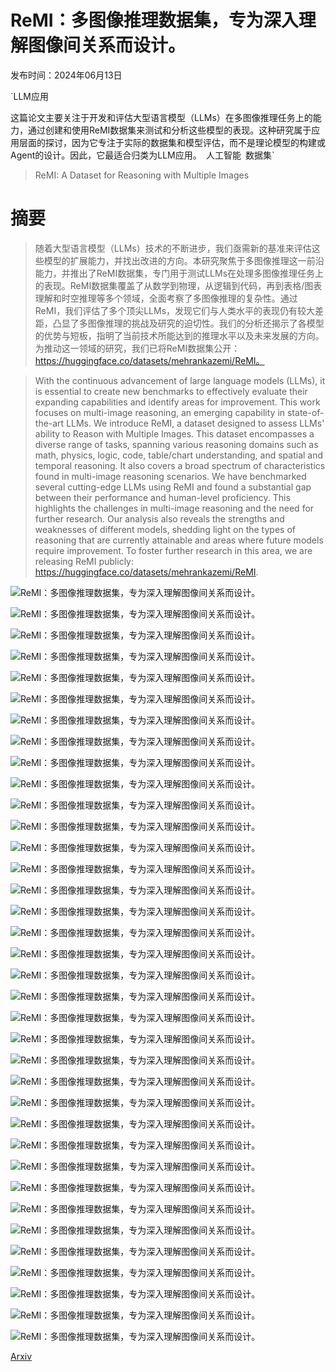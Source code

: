 # ReMI：多图像推理数据集，专为深入理解图像间关系而设计。

发布时间：2024年06月13日

`LLM应用

这篇论文主要关注于开发和评估大型语言模型（LLMs）在多图像推理任务上的能力，通过创建和使用ReMI数据集来测试和分析这些模型的表现。这种研究属于应用层面的探讨，因为它专注于实际的数据集和模型评估，而不是理论模型的构建或Agent的设计。因此，它最适合归类为LLM应用。` `人工智能` `数据集`

> ReMI: A Dataset for Reasoning with Multiple Images

# 摘要

> 随着大型语言模型（LLMs）技术的不断进步，我们亟需新的基准来评估这些模型的扩展能力，并找出改进的方向。本研究聚焦于多图像推理这一前沿能力，并推出了ReMI数据集，专门用于测试LLMs在处理多图像推理任务上的表现。ReMI数据集覆盖了从数学到物理，从逻辑到代码，再到表格/图表理解和时空推理等多个领域，全面考察了多图像推理的复杂性。通过ReMI，我们评估了多个顶尖LLMs，发现它们与人类水平的表现仍有较大差距，凸显了多图像推理的挑战及研究的迫切性。我们的分析还揭示了各模型的优势与短板，指明了当前技术所能达到的推理水平以及未来发展的方向。为推动这一领域的研究，我们已将ReMI数据集公开：https://huggingface.co/datasets/mehrankazemi/ReMI。

> With the continuous advancement of large language models (LLMs), it is essential to create new benchmarks to effectively evaluate their expanding capabilities and identify areas for improvement. This work focuses on multi-image reasoning, an emerging capability in state-of-the-art LLMs. We introduce ReMI, a dataset designed to assess LLMs' ability to Reason with Multiple Images. This dataset encompasses a diverse range of tasks, spanning various reasoning domains such as math, physics, logic, code, table/chart understanding, and spatial and temporal reasoning. It also covers a broad spectrum of characteristics found in multi-image reasoning scenarios. We have benchmarked several cutting-edge LLMs using ReMI and found a substantial gap between their performance and human-level proficiency. This highlights the challenges in multi-image reasoning and the need for further research. Our analysis also reveals the strengths and weaknesses of different models, shedding light on the types of reasoning that are currently attainable and areas where future models require improvement. To foster further research in this area, we are releasing ReMI publicly: https://huggingface.co/datasets/mehrankazemi/ReMI.

![ReMI：多图像推理数据集，专为深入理解图像间关系而设计。](../../../paper_images/2406.09175/x1.png)

![ReMI：多图像推理数据集，专为深入理解图像间关系而设计。](../../../paper_images/2406.09175/x2.png)

![ReMI：多图像推理数据集，专为深入理解图像间关系而设计。](../../../paper_images/2406.09175/x3.png)

![ReMI：多图像推理数据集，专为深入理解图像间关系而设计。](../../../paper_images/2406.09175/x4.png)

![ReMI：多图像推理数据集，专为深入理解图像间关系而设计。](../../../paper_images/2406.09175/x5.png)

![ReMI：多图像推理数据集，专为深入理解图像间关系而设计。](../../../paper_images/2406.09175/x6.png)

![ReMI：多图像推理数据集，专为深入理解图像间关系而设计。](../../../paper_images/2406.09175/x7.png)

![ReMI：多图像推理数据集，专为深入理解图像间关系而设计。](../../../paper_images/2406.09175/x8.png)

![ReMI：多图像推理数据集，专为深入理解图像间关系而设计。](../../../paper_images/2406.09175/x9.png)

![ReMI：多图像推理数据集，专为深入理解图像间关系而设计。](../../../paper_images/2406.09175/x10.png)

![ReMI：多图像推理数据集，专为深入理解图像间关系而设计。](../../../paper_images/2406.09175/x11.png)

![ReMI：多图像推理数据集，专为深入理解图像间关系而设计。](../../../paper_images/2406.09175/x12.png)

![ReMI：多图像推理数据集，专为深入理解图像间关系而设计。](../../../paper_images/2406.09175/x13.png)

![ReMI：多图像推理数据集，专为深入理解图像间关系而设计。](../../../paper_images/2406.09175/x14.png)

![ReMI：多图像推理数据集，专为深入理解图像间关系而设计。](../../../paper_images/2406.09175/x15.png)

![ReMI：多图像推理数据集，专为深入理解图像间关系而设计。](../../../paper_images/2406.09175/x16.png)

![ReMI：多图像推理数据集，专为深入理解图像间关系而设计。](../../../paper_images/2406.09175/x17.png)

![ReMI：多图像推理数据集，专为深入理解图像间关系而设计。](../../../paper_images/2406.09175/confusion_matrix.png)

![ReMI：多图像推理数据集，专为深入理解图像间关系而设计。](../../../paper_images/2406.09175/x18.png)

![ReMI：多图像推理数据集，专为深入理解图像间关系而设计。](../../../paper_images/2406.09175/x19.png)

![ReMI：多图像推理数据集，专为深入理解图像间关系而设计。](../../../paper_images/2406.09175/x20.png)

![ReMI：多图像推理数据集，专为深入理解图像间关系而设计。](../../../paper_images/2406.09175/x21.png)

![ReMI：多图像推理数据集，专为深入理解图像间关系而设计。](../../../paper_images/2406.09175/x22.png)

![ReMI：多图像推理数据集，专为深入理解图像间关系而设计。](../../../paper_images/2406.09175/isomorphism_failure.png)

![ReMI：多图像推理数据集，专为深入理解图像间关系而设计。](../../../paper_images/2406.09175/schedule_failure.png)

![ReMI：多图像推理数据集，专为深入理解图像间关系而设计。](../../../paper_images/2406.09175/charts_failure.png)

![ReMI：多图像推理数据集，专为深入理解图像间关系而设计。](../../../paper_images/2406.09175/calculus_failure.png)

![ReMI：多图像推理数据集，专为深入理解图像间关系而设计。](../../../paper_images/2406.09175/geom1_failure.png)

![ReMI：多图像推理数据集，专为深入理解图像间关系而设计。](../../../paper_images/2406.09175/x23.png)

![ReMI：多图像推理数据集，专为深入理解图像间关系而设计。](../../../paper_images/2406.09175/x24.png)

![ReMI：多图像推理数据集，专为深入理解图像间关系而设计。](../../../paper_images/2406.09175/iq_failure.png)

![ReMI：多图像推理数据集，专为深入理解图像间关系而设计。](../../../paper_images/2406.09175/codeedit_failure.png)

![ReMI：多图像推理数据集，专为深入理解图像间关系而设计。](../../../paper_images/2406.09175/x25.png)

![ReMI：多图像推理数据集，专为深入理解图像间关系而设计。](../../../paper_images/2406.09175/x26.png)

![ReMI：多图像推理数据集，专为深入理解图像间关系而设计。](../../../paper_images/2406.09175/x27.png)

![ReMI：多图像推理数据集，专为深入理解图像间关系而设计。](../../../paper_images/2406.09175/x28.png)

[Arxiv](https://arxiv.org/abs/2406.09175)